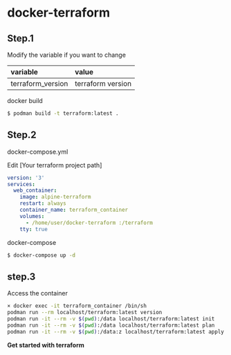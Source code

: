 # docker-terraform

## Step.1

Modify the variable if you want to change

| variable          | value             |
| :---------------- | :---------------- |
| terraform_version | terraform version |

docker build
```bash
$ podman build -t terraform:latest .
```

## Step.2

docker-compose.yml

Edit [Your terraform project path]
```yml
version: '3'
services:
  web_container:
    image: alpine-terraform
    restart: always
    container_name: terraform_container
    volumes:
      - /home/user/docker-terraform :/terraform
    tty: true
```

docker-compose
```bash
$ docker-compose up -d
```

## step.3
Access the container

```bash
× docker exec -it terraform_container /bin/sh
podman run --rm localhost/terraform:latest version
podman run -it --rm -v $(pwd):/data localhost/terraform:latest init
podman run -it --rm -v $(pwd):/data localhost/terraform:latest plan
podman run -it --rm -v $(pwd):/data:z localhost/terraform:latest apply
```

**Get started with terraform**
